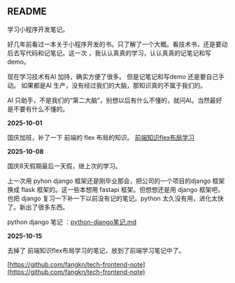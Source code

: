 ## README

学习小程序开发笔记。

好几年前看过一本关于小程序开发的书。只了解了一个大概。看技术书，还是要动后去写代码和记笔记。这一次 ，我认认真真的学习，认认真真的记笔记和写demo。

现在学习技术有AI 加持，确实方便了很多。 但是记笔记和写demo 还是要自己手动。 如果都是AI 生产，没有经过我们的大脑，那知识真的不属于我们的。 

AI 只助手，不是我们的“第二大脑”，别想以后有什么不懂的，就问AI。当然最好是不要有什么不懂的。


**2025-10-01**

国庆加班，补了一下 前端的 flex 布局的知识。 [前端知识flex布局学习](https://github.com/fangkn/tech-frontend-note/blob/main/%E5%89%8D%E7%AB%AFflex%E5%B8%83%E5%B1%80%E5%AD%A6%E4%B9%A0.md)

**2025-10-08**

国庆8天假期最后一天假，继上次的学习。 

上一次用 pyhon django 框架还是刚毕业那会，把公司的一个项目的django 框架换成 flask 框架的。这一些本想用 fastapi 框架。但想想还是用 django 框架吧，也把 django 复习一下补一下以前没有记的笔记。python 太久没有用，进化太快了。新出了很多东西。 

python django 笔记 ：[python-django笔记.md](./python-django笔记.md)

**2025-10-15**

去掉了 前端知识flex布局学习的笔记，放到了前端学习笔记中了。

[https://github.com/fangkn/tech-frontend-note](https://github.com/fangkn/tech-frontend-note)








 





​	

